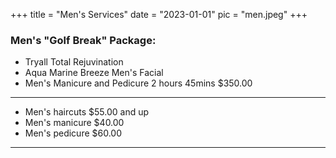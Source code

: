 +++
title = "Men's Services"
date = "2023-01-01"
pic = "men.jpeg"
+++

### Men's "Golf Break" Package:
* Tryall Total Rejuvination
* Aqua Marine Breeze Men's Facial
* Men's Manicure and Pedicure
2 hours 45mins $350.00
___

* Men's haircuts $55.00 and up
* Men's manicure $40.00
* Men's pedicure $60.00
---
